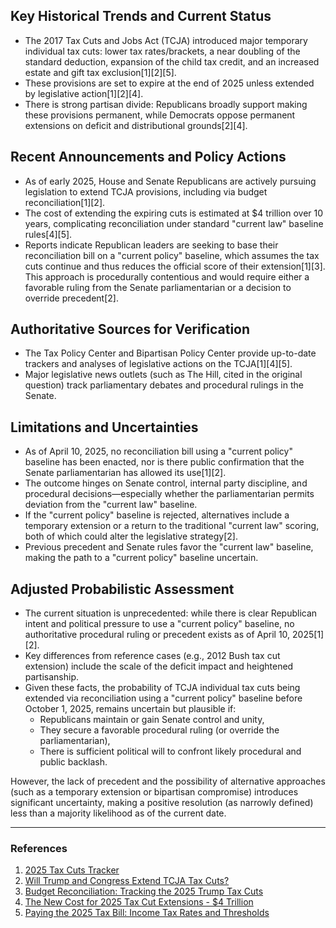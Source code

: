 ## Key Historical Trends and Current Status

- The 2017 Tax Cuts and Jobs Act (TCJA) introduced major temporary individual tax cuts: lower tax rates/brackets, a near doubling of the standard deduction, expansion of the child tax credit, and an increased estate and gift tax exclusion[1][2][5].
- These provisions are set to expire at the end of 2025 unless extended by legislative action[1][2][4].
- There is strong partisan divide: Republicans broadly support making these provisions permanent, while Democrats oppose permanent extensions on deficit and distributional grounds[2][4].

## Recent Announcements and Policy Actions

- As of early 2025, House and Senate Republicans are actively pursuing legislation to extend TCJA provisions, including via budget reconciliation[1][2].
- The cost of extending the expiring cuts is estimated at $4 trillion over 10 years, complicating reconciliation under standard "current law" baseline rules[4][5].
- Reports indicate Republican leaders are seeking to base their reconciliation bill on a "current policy" baseline, which assumes the tax cuts continue and thus reduces the official score of their extension[1][3]. This approach is procedurally contentious and would require either a favorable ruling from the Senate parliamentarian or a decision to override precedent[2].

## Authoritative Sources for Verification

- The Tax Policy Center and Bipartisan Policy Center provide up-to-date trackers and analyses of legislative actions on the TCJA[1][4][5].
- Major legislative news outlets (such as The Hill, cited in the original question) track parliamentary debates and procedural rulings in the Senate.

## Limitations and Uncertainties

- As of April 10, 2025, no reconciliation bill using a "current policy" baseline has been enacted, nor is there public confirmation that the Senate parliamentarian has allowed its use[1][2].
- The outcome hinges on Senate control, internal party discipline, and procedural decisions—especially whether the parliamentarian permits deviation from the "current law" baseline.
- If the "current policy" baseline is rejected, alternatives include a temporary extension or a return to the traditional "current law" scoring, both of which could alter the legislative strategy[2].
- Previous precedent and Senate rules favor the "current law" baseline, making the path to a "current policy" baseline uncertain.

## Adjusted Probabilistic Assessment

- The current situation is unprecedented: while there is clear Republican intent and political pressure to use a "current policy" baseline, no authoritative procedural ruling or precedent exists as of April 10, 2025[1][2].
- Key differences from reference cases (e.g., 2012 Bush tax cut extension) include the scale of the deficit impact and heightened partisanship.
- Given these facts, the probability of TCJA individual tax cuts being extended via reconciliation using a "current policy" baseline before October 1, 2025, remains uncertain but plausible if:
  - Republicans maintain or gain Senate control and unity,
  - They secure a favorable procedural ruling (or override the parliamentarian),
  - There is sufficient political will to confront likely procedural and public backlash.

However, the lack of precedent and the possibility of alternative approaches (such as a temporary extension or bipartisan compromise) introduces significant uncertainty, making a positive resolution (as narrowly defined) less than a majority likelihood as of the current date.

---

### References

1. [2025 Tax Cuts Tracker](https://taxpolicycenter.org/features/2025-tax-cuts-tracker)
2. [Will Trump and Congress Extend TCJA Tax Cuts?](https://about.bgov.com/insights/elections/2025-tax-policy-crossroads-what-will-happen-when-the-tcja-expires/)
3. [Budget Reconciliation: Tracking the 2025 Trump Tax Cuts](https://taxfoundation.org/research/all/federal/trump-tax-cuts-2025-budget-reconciliation/)
4. [The New Cost for 2025 Tax Cut Extensions - $4 Trillion](https://bipartisanpolicy.org/blog/the-new-cost-for-2025-tax-cut-extensions-4-trillion/)
5. [Paying the 2025 Tax Bill: Income Tax Rates and Thresholds](https://bipartisanpolicy.org/explainer/paying-the-2025-tax-bill-income-tax-rates-and-thresholds/)